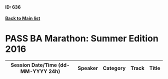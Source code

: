 #### ID: 636
#### [Back to Main list](index.md)
# PASS BA Marathon: Summer Edition 2016
Session Date/Time (dd-MM-YYYY 24h)|Speaker|Category|Track|Title
---|---|---|---|---
